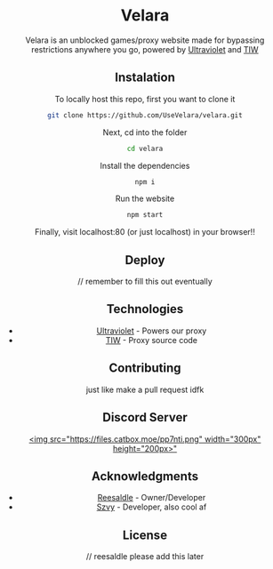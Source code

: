 <div align="center">

# Velara

Velara is an unblocked games/proxy website made for bypassing restrictions anywhere you go, powered by [Ultraviolet](https://github.com/titaniumnetwork-dev/Ultraviolet) and [TIW](https://github.com/KwazyMotoo/TIW-Static)

## Instalation

To locally host this repo, first you want to clone it

```bash
git clone https://github.com/UseVelara/velara.git
```
Next, cd into the folder
```bash
cd velara
```
Install the dependencies
```bash
npm i
```
Run the website
```bash
npm start
```
Finally, visit localhost:80 (or just localhost) in your browser!!

## Deploy

// remember to fill this out eventually

## Technologies

* [Ultraviolet](https://github.com/titaniumnetwork-dev/Ultraviolet) - Powers our proxy
* [TIW](https://github.com/KwazyMotoo/TIW-Static) - Proxy source code

## Contributing

just like make a pull request idfk

## Discord Server
[<img src="https://files.catbox.moe/pp7nti.png" width="300px" height="200px>"](https://discord.gg/velara)

## Acknowledgments

* [Reesaldle](https://github.com/reesaldle-dev) - Owner/Developer
* [Szvy](https://github.com/szvy) - Developer, also cool af

## License
// reesaldle please add this later
<div align="center">

